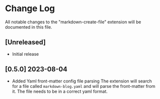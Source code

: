 # Change Log

All notable changes to the "markdown-create-file" extension will be documented in this file.

## [Unreleased]

- Initial release

## [0.5.0] 2023-08-04
- Added Yaml front-matter config file parsing
The extension will search for a file called `markdown-blog.yaml` and will parse the front-matter from it. The file needs to be in a correct yaml format.
  
